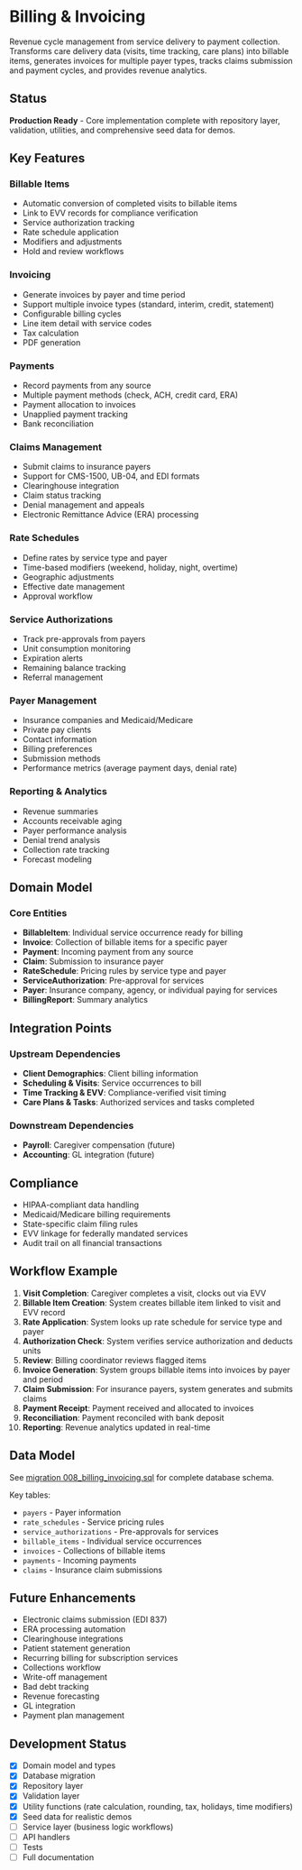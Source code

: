 # Billing & Invoicing

Revenue cycle management from service delivery to payment collection. Transforms care delivery data (visits, time tracking, care plans) into billable items, generates invoices for multiple payer types, tracks claims submission and payment cycles, and provides revenue analytics.

## Status

**Production Ready** - Core implementation complete with repository layer, validation, utilities, and comprehensive seed data for demos.

## Key Features

### Billable Items
- Automatic conversion of completed visits to billable items
- Link to EVV records for compliance verification
- Service authorization tracking
- Rate schedule application
- Modifiers and adjustments
- Hold and review workflows

### Invoicing
- Generate invoices by payer and time period
- Support multiple invoice types (standard, interim, credit, statement)
- Configurable billing cycles
- Line item detail with service codes
- Tax calculation
- PDF generation

### Payments
- Record payments from any source
- Multiple payment methods (check, ACH, credit card, ERA)
- Payment allocation to invoices
- Unapplied payment tracking
- Bank reconciliation

### Claims Management
- Submit claims to insurance payers
- Support for CMS-1500, UB-04, and EDI formats
- Clearinghouse integration
- Claim status tracking
- Denial management and appeals
- Electronic Remittance Advice (ERA) processing

### Rate Schedules
- Define rates by service type and payer
- Time-based modifiers (weekend, holiday, night, overtime)
- Geographic adjustments
- Effective date management
- Approval workflow

### Service Authorizations
- Track pre-approvals from payers
- Unit consumption monitoring
- Expiration alerts
- Remaining balance tracking
- Referral management

### Payer Management
- Insurance companies and Medicaid/Medicare
- Private pay clients
- Contact information
- Billing preferences
- Submission methods
- Performance metrics (average payment days, denial rate)

### Reporting & Analytics
- Revenue summaries
- Accounts receivable aging
- Payer performance analysis
- Denial trend analysis
- Collection rate tracking
- Forecast modeling

## Domain Model

### Core Entities

- **BillableItem**: Individual service occurrence ready for billing
- **Invoice**: Collection of billable items for a specific payer
- **Payment**: Incoming payment from any source
- **Claim**: Submission to insurance payer
- **RateSchedule**: Pricing rules by service type and payer
- **ServiceAuthorization**: Pre-approval for services
- **Payer**: Insurance company, agency, or individual paying for services
- **BillingReport**: Summary analytics

## Integration Points

### Upstream Dependencies
- **Client Demographics**: Client billing information
- **Scheduling & Visits**: Service occurrences to bill
- **Time Tracking & EVV**: Compliance-verified visit timing
- **Care Plans & Tasks**: Authorized services and tasks completed

### Downstream Dependencies
- **Payroll**: Caregiver compensation (future)
- **Accounting**: GL integration (future)

## Compliance

- HIPAA-compliant data handling
- Medicaid/Medicare billing requirements
- State-specific claim filing rules
- EVV linkage for federally mandated services
- Audit trail on all financial transactions

## Workflow Example

1. **Visit Completion**: Caregiver completes a visit, clocks out via EVV
2. **Billable Item Creation**: System creates billable item linked to visit and EVV record
3. **Rate Application**: System looks up rate schedule for service type and payer
4. **Authorization Check**: System verifies service authorization and deducts units
5. **Review**: Billing coordinator reviews flagged items
6. **Invoice Generation**: System groups billable items into invoices by payer and period
7. **Claim Submission**: For insurance payers, system generates and submits claims
8. **Payment Receipt**: Payment received and allocated to invoices
9. **Reconciliation**: Payment reconciled with bank deposit
10. **Reporting**: Revenue analytics updated in real-time

## Data Model

See [migration 008_billing_invoicing.sql](../../packages/core/migrations/008_billing_invoicing.sql) for complete database schema.

Key tables:
- `payers` - Payer information
- `rate_schedules` - Service pricing rules
- `service_authorizations` - Pre-approvals for services
- `billable_items` - Individual service occurrences
- `invoices` - Collections of billable items
- `payments` - Incoming payments
- `claims` - Insurance claim submissions

## Future Enhancements

- Electronic claims submission (EDI 837)
- ERA processing automation
- Clearinghouse integrations
- Patient statement generation
- Recurring billing for subscription services
- Collections workflow
- Write-off management
- Bad debt tracking
- Revenue forecasting
- GL integration
- Payment plan management

## Development Status

- [x] Domain model and types
- [x] Database migration
- [x] Repository layer
- [x] Validation layer
- [x] Utility functions (rate calculation, rounding, tax, holidays, time modifiers)
- [x] Seed data for realistic demos
- [ ] Service layer (business logic workflows)
- [ ] API handlers
- [ ] Tests
- [ ] Full documentation

